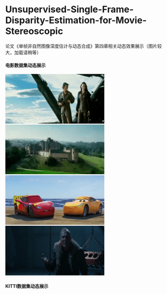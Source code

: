 # Unsupervised-Single-Frame-Disparity-Estimation-for-Movie-Stereoscopic
论文《单帧非自然图像深度估计与动态合成》第四章相关动态效果展示（图片较大，加载请稍等）
#### 电影数据集动态展示
![1](https://github.com/PapillonYu/Unsupervised-Single-Frame-Disparity-Estimation-for-Movie-Stereoscopic/blob/main/%E7%94%B5%E5%BD%B1%E6%95%B0%E6%8D%AE%E9%9B%86/1.gif)
![2](https://github.com/PapillonYu/Unsupervised-Single-Frame-Disparity-Estimation-for-Movie-Stereoscopic/blob/main/%E7%94%B5%E5%BD%B1%E6%95%B0%E6%8D%AE%E9%9B%86/2.gif)
![3](https://github.com/PapillonYu/Unsupervised-Single-Frame-Disparity-Estimation-for-Movie-Stereoscopic/blob/main/%E7%94%B5%E5%BD%B1%E6%95%B0%E6%8D%AE%E9%9B%86/3.gif)
![4](https://github.com/PapillonYu/Unsupervised-Single-Frame-Disparity-Estimation-for-Movie-Stereoscopic/blob/main/%E7%94%B5%E5%BD%B1%E6%95%B0%E6%8D%AE%E9%9B%86/4.gif)
#### KITTI数据集动态展示
